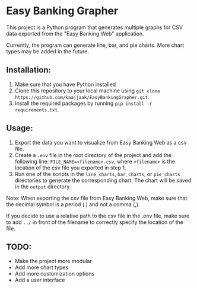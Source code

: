 # Easy Banking Grapher

This project is a Python program that generates multiple graphs for CSV data exported from the "Easy Banking Web"
application.

Currently, the program can generate line, bar, and pie charts. More chart types may be added in the future.

## Installation:

1. Make sure that you have Python installed
2. Clone this repository to your local machine using `git clone https://github.com/kaajjaak/EasyBankingGrapher.git`.
3. Install the required packages by running `pip install -r requirements.txt`.

## Usage:

1. Export the data you want to visualize from Easy Banking Web as a csv file.
2. Create a `.env` file in the root directory of the project and add the following line: `FILE_NAME=<filename>.csv`,
   where `<filename>` is the location of the csv file you exported in step 1.
3. Run one of the scripts in the `line_charts`, `bar_charts`, or `pie_charts` directories to generate the corresponding
   chart. The chart will be saved in the `output` directory.

Note: When exporting the csv file from Easy Banking Web, make sure that the decimal symbol is a period (.) and not a
comma (,).

If you decide to use a relative path to the csv file in the .env file, make sure to add `../` in front of the filename
to correctly specify the location of the file.

## TODO:

- Make the project more modular
- Add more chart types
- Add more customization options
- Add a user interface
